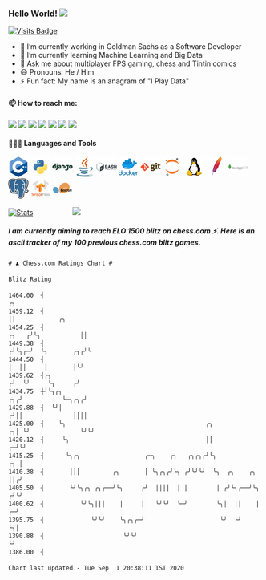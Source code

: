   ### Hello World!  <img src="https://github.com/sciencepal/sciencepal/blob/master/assets/Hi.gif" width="29px">
  [![Visits Badge](https://badges.pufler.dev/visits/sciencepal/sciencepal)](https://badges.pufler.dev/visits/sciencepal/sciencepal)
  
  - 🔭 I’m currently working in Goldman Sachs as a Software Developer
  - 🌱 I’m currently learning Machine Learning and Big Data
  - 💬 Ask me about multiplayer FPS gaming, chess and Tintin comics
  - 😄 Pronouns: He / Him
  - ⚡ Fun fact: My name is an anagram of "I Play Data"
  
  #### 📫 How to reach me:   
  [<img src="https://upload.wikimedia.org/wikipedia/commons/8/83/Steam_icon_logo.svg" width="3.5%"/>](https://steamcommunity.com/id/mongocds/)
  [<img src="https://github.com/sciencepal/sciencepal/blob/master/assets/discord-round.svg" width="3.5%"/>](https://discord.gg/MnUUbHe)
  [<img src="https://img.icons8.com/color/48/000000/twitter.png" width="3.5%"/>](https://twitter.com/sciencepal)
  [<img src="https://img.icons8.com/color/48/000000/linkedin.png" width="3.5%"/>](https://www.linkedin.com/in/adityapal1/)
  [<img src="https://img.icons8.com/fluent/48/000000/facebook-new.png" width="3.5%"/>](https://www.facebook.com/sciencepal/)
  [<img src="https://img.icons8.com/fluent/48/000000/instagram-new.png" width="3.5%"/>](https://www.instagram.com/aditya_sciencepal/)
  <a href="mailto:aditya.pal.science@gmail.com"> <img src="https://img.icons8.com/fluent/48/000000/gmail.png" width="3.5%"/> </a>
  
  #### 👨🏻‍💻 Languages and Tools <br />
  <code><img height="40" src="https://raw.githubusercontent.com/github/explore/80688e429a7d4ef2fca1e82350fe8e3517d3494d/topics/cpp/cpp.png"></code>
  <code><img height="40" src="https://raw.githubusercontent.com/github/explore/80688e429a7d4ef2fca1e82350fe8e3517d3494d/topics/python/python.png"></code>
  <code><img height="40" src="https://raw.githubusercontent.com/github/explore/80688e429a7d4ef2fca1e82350fe8e3517d3494d/topics/django/django.png"></code>
  <code><img height="40" src="https://raw.githubusercontent.com/github/explore/80688e429a7d4ef2fca1e82350fe8e3517d3494d/topics/java/java.png"></code>
  <code><img height="40" src="https://raw.githubusercontent.com/github/explore/80688e429a7d4ef2fca1e82350fe8e3517d3494d/topics/bash/bash.png"></code>
  <code><img height="40" src="https://raw.githubusercontent.com/github/explore/80688e429a7d4ef2fca1e82350fe8e3517d3494d/topics/docker/docker.png"></code>
  <code><img height="40" src="https://raw.githubusercontent.com/github/explore/80688e429a7d4ef2fca1e82350fe8e3517d3494d/topics/git/git.png"></code>
  <code><img height="40" src="https://raw.githubusercontent.com/github/explore/80688e429a7d4ef2fca1e82350fe8e3517d3494d/topics/jupyter-notebook/jupyter-notebook.png"></code>
  <code><img height="40" src="https://raw.githubusercontent.com/github/explore/80688e429a7d4ef2fca1e82350fe8e3517d3494d/topics/linux/linux.png"></code>
  <code><img height="40" src="https://raw.githubusercontent.com/github/explore/80688e429a7d4ef2fca1e82350fe8e3517d3494d/topics/maven/maven.png"></code>
  <code><img height="40" src="https://raw.githubusercontent.com/github/explore/80688e429a7d4ef2fca1e82350fe8e3517d3494d/topics/mongodb/mongodb.png"></code>
  <code><img height="40" src="https://raw.githubusercontent.com/github/explore/80688e429a7d4ef2fca1e82350fe8e3517d3494d/topics/postgresql/postgresql.png"></code>
  <code><img height="40" src="https://raw.githubusercontent.com/github/explore/80688e429a7d4ef2fca1e82350fe8e3517d3494d/topics/tensorflow/tensorflow.png"></code>
  <code><img height="40" src="https://raw.githubusercontent.com/github/explore/80688e429a7d4ef2fca1e82350fe8e3517d3494d/topics/scikit-learn/scikit-learn.png"></code>
  
  [![Stats](https://github-readme-stats.vercel.app/api?username=sciencepal&show_icons=true&theme=radical)](https://github-readme-stats.vercel.app/api?username=sciencepal&show_icons=true&theme=radical)&nbsp; &nbsp; &nbsp; &nbsp; &nbsp; &nbsp; &nbsp; &nbsp; &nbsp; &nbsp; <img src="https://github.com/sciencepal/sciencepal/blob/master/assets/saved.gif" width="195">
  
  ##### I am currently aiming to reach ELO 1500 blitz on chess.com ⚡. Here is an ascii tracker of my 100 previous chess.com blitz games.

  ```
  # ♟︎ Chess.com Ratings Chart #
  
  Blitz Rating

 1464.00  ┤                                                                                   ╭╮
 1459.12  ┤                                                                                   ││            ╭╮
 1454.25  ┤                                                                             ╭╮   ╭╯╰╮           ││
 1449.38  ┤                                                                            ╭╯╰╮╭─╯  ╰╮       ╭╮╭╯╰
 1444.50  ┤                                                                            │  ││     │       │╰╯
 1439.62  ┤╭╮                                                                         ╭╯  ╰╯     ╰╮     ╭╯
 1434.75  ┼╯╰╮╭╮                                                                   ╭╮╭╯           ╰─╮╭╮╭╯
 1429.88  ┤  ╰╯│                                                                  ╭╯││              ││││
 1425.00  ┤    ╰╮                                       ╭╮                      ╭╮│ ╰╯              ╰╯╰╯
 1420.12  ┤     ╰╮                                      ││                    ╭─╯╰╯
 1415.25  ┤      ╰╮╭╮                  ╭─╮    ╭╮   ╭╮╭╮╭╯╰╮                ╭╮ │
 1410.38  ┤       │││         ╭╮       │ ╰╮╭╮╭╯╰╮ ╭╯╰╯╰╯  ╰╮  ╭╮    ╭╮     ││╭╯
 1405.50  ┤       ╰╯╰╮╭╮ ╭╮╭──╯╰╮     ╭╯  ││││  │ │        │ ╭╯╰╮╭──╯╰╮   ╭╯╰╯
 1400.62  ┤          ╰╯╰╮│││    │     │   ╰╯╰╯  ╰─╯        ╰╮│  ││    │ ╭─╯
 1395.75  ┤             ╰╯╰╯    ╰╮╭╮╭─╯                     ╰╯  ╰╯    ╰╮│
 1390.88  ┤                      ╰╯╰╯                                  ╰╯
 1386.00  ┤

Chart last updated - Tue Sep  1 20:38:11 IST 2020  
  ```
  
